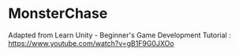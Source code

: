 # MonsterChase

Adapted from 
Learn Unity - Beginner's Game Development Tutorial : https://www.youtube.com/watch?v=gB1F9G0JXOo
